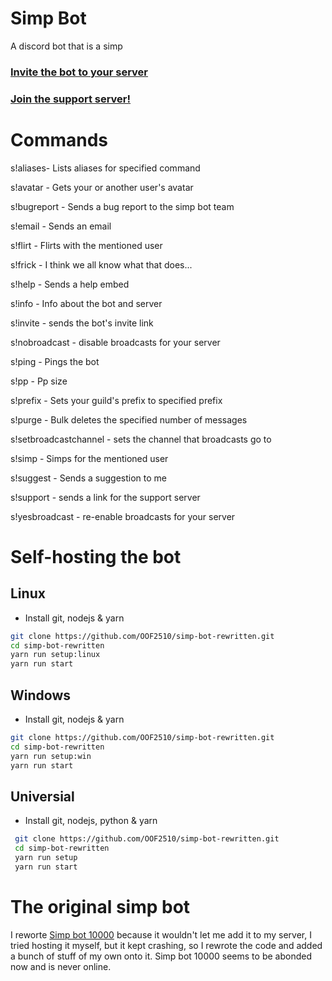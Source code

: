 # Simp Bot
A discord bot that is a simp

### [Invite the bot to your server](https://discord.com/api/oauth2/authorize?client_id=808822189905936405&permissions=8&scope=bot)

### [Join the support server!](https://discord.gg/zHtfa8GdPx)

# Commands
s!aliases- Lists aliases for specified command

s!avatar - Gets your or another user's avatar

s!bugreport - Sends a bug report to the simp bot team

s!email - Sends an email

s!flirt - Flirts with the mentioned user

s!frick - I think we all know what that does...

s!help - Sends a help embed

s!info - Info about the bot and server

s!invite - sends the bot's invite link

s!nobroadcast - disable broadcasts for your server

s!ping - Pings the bot

s!pp - Pp size

s!prefix - Sets your guild's prefix to specified prefix

s!purge - Bulk deletes the specified number of messages

s!setbroadcastchannel - sets the channel that broadcasts go to

s!simp - Simps for the mentioned user

s!suggest - Sends a suggestion to me

s!support - sends a link for the support server

s!yesbroadcast - re-enable broadcasts for your server

# Self-hosting the bot

## Linux
* Install git, nodejs & yarn
 ```bash
 git clone https://github.com/OOF2510/simp-bot-rewritten.git
 cd simp-bot-rewritten
 yarn run setup:linux
 yarn run start
 ```

## Windows
* Install git, nodejs & yarn
 ```bash
 git clone https://github.com/OOF2510/simp-bot-rewritten.git
 cd simp-bot-rewritten
 yarn run setup:win
 yarn run start
 ```

## Universial
* Install git, nodejs, python & yarn
```bash
 git clone https://github.com/OOF2510/simp-bot-rewritten.git
 cd simp-bot-rewritten
 yarn run setup
 yarn run start
```

# The original simp bot
I reworte [Simp bot 10000](https://discordbotlist.com/bots/simp-bot-10000) because it wouldn't let me add it to my server, I tried hosting it myself, but it
kept crashing, so I rewrote the code and added a bunch of stuff of my own onto it. Simp bot 10000 seems to be abonded now and is never online.
